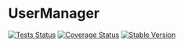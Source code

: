 UserManager
==============

[![Tests Status](https://github.com/NetCommons3/UserManager/actions/workflows/tests.yml/badge.svg?branch=master)](https://github.com/NetCommons3/UserManager/actions/workflows/tests.yml)
[![Coverage Status](https://coveralls.io/repos/NetCommons3/UserManager/badge.svg?branch=master)](https://coveralls.io/r/NetCommons3/UserManager?branch=master)
[![Stable Version](https://img.shields.io/packagist/v/netcommons/user-manager.svg?label=stable)](https://packagist.org/packages/netcommons/user-manager)

